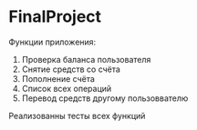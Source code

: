 # FinalProject
Функции приложения:

1. Проверка баланса пользователя
2. Снятие средств со счёта
3. Пополнение счёта
4. Список всех операций
5. Перевод средств другому пользоввателю

Реализованны тесты всех функций